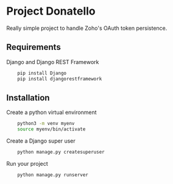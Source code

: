 # Project Donatello

Really simple project to handle Zoho's OAuth token persistence.

## Requirements
Django and Django REST Framework

``` bash
    pip install Django
    pip install djangorestframework
```

## Installation

Create a python virtual environment

```bash
    python3 -m venv myenv
    source myenv/bin/activate
```

Create a Django super user
```bash
    python manage.py createsuperuser
```

Run your project
```bash
    python manage.py runserver
```
    

